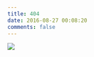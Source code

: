 ```yaml
---
title: 404
date: 2016-08-27 00:08:20
comments: false
---
```

![](http://i1.buimg.com/524586/df95aedb98a00185.jpg)